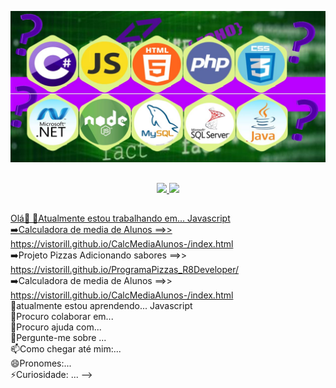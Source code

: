 
![linguagens_2020](https://raw.githubusercontent.com/Vistorill/DeveloperPortifolio/main/AWERRWERWER.jpg)
##
<div align="center">
  <a href="https://github.com/vistorill">
  <img height="180em" src="https://github-readme-stats.vercel.app/api?username=vistorill&show_icons=true&theme=dark&include_all_commits=true&count_private=true"/>
  <img height="180em" src="https://github-readme-stats.vercel.app/api/top-langs/?username=vistorill&layout=compact&langs_count=7&theme=dark"/>
</div>
  
##
  

Olá👋
🔭Atualmente estou trabalhando em... Javascript<br>
➡️Calculadora de media de Alunos ==>> https://vistorill.github.io/CalcMediaAlunos-/index.html<br>
➡️Projeto Pizzas Adicionando sabores ==>> https://vistorill.github.io/ProgramaPizzas_R8Developer/<br>
➡️Calculadora de media de Alunos ==>> https://vistorill.github.io/CalcMediaAlunos-/index.html<br>
🌱atualmente estou aprendendo... Javascript<br>
👯Procuro colaborar em...<br>
🤔Procuro ajuda com...<br>
💬Pergunte-me sobre ...<br>
📫Como chegar até mim:...<br>
😄Pronomes:...<br>
⚡Curiosidade: ... --><br>



